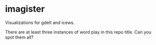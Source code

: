 imagister
=========

Visualizations for gdelt and icews.

There are at least three instances of word play in this repo title. Can you spot them all?